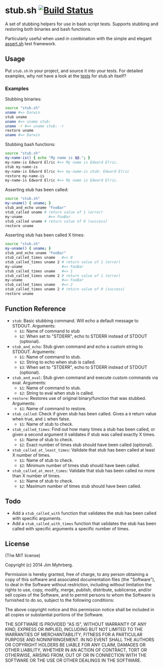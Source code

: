 # stub.sh [![Build Status](https://travis-ci.org/jimeh/stub.sh.png)](https://travis-ci.org/jimeh/stub.sh)

A set of stubbing helpers for use in bash script tests. Supports stubbing and
restoring both binaries and bash functions.

Particularly useful when used in combination with the simple and elegant
[assert.sh](https://github.com/lehmannro/assert.sh) test framework.


## Usage

Put `stub.sh` in your project, and source it into your tests. For detailed
examples, why not have a look at the [tests][] for stub.sh itself?

[tests]: https://github.com/jimeh/stub.sh/tree/master/test

### Examples

Stubbing binaries:

```bash
source "stub.sh"
uname #=> Darwin
stub uname
uname #=> uname stub:
uname -r #=> uname stub: -r
restore uname
uname #=> Darwin
```

Stubbing bash functions:

```bash
source "stub.sh"
my-name-is() { echo "My name is $@."; }
my-name-is Edward Elric #=> My name is Edward Elric.
stub my-name-is
my-name-is Edward Elric #=> my-name-is stub: Edward Elric
restore my-name-is
my-name-is Edward Elric #=> My name is Edward Elric.
```

Asserting stub has been called:

```bash
source "stub.sh"
my-uname() { uname; }
stub_and_echo uname "FooBar"
stub_called uname # return value of 1 (error)
my-uname            #=> FooBar
stub_called uname # return value of 0 (success)
restore uname
```

Asserting stub has been called X times:

```bash
source "stub.sh"
my-uname() { uname; }
stub_and_echo uname "FooBar"
stub_called_times uname   #=> 0
stub_called_times uname 2 # return value of 1 (error)
my-uname                  #=> FooBar
stub_called_times uname   #=> 1
stub_called_times uname 2 # return value of 1 (error)
my-uname                  #=> FooBar
stub_called_times uname   #=> 2
stub_called_times uname 2 # return value of 0 (success)
restore uname
```


## Function Reference

- `stub`: Basic stubbing command. Will echo a default message to STDOUT.
  Arguments:
    - `$1`: Name of command to stub
    - `$2`: When set to "STDERR", echo to STDERR instead of STDOUT (optional).
- `stub_and_echo`: Stub given command and echo a custom string to STDOUT.
  Arguments:
    - `$1`: Name of command to stub.
    - `$2`: String to echo when stub is called.
    - `$3`: When set to "STDERR", echo to STDERR instead of STDOUT (optional).
- `stub_and_eval`: Stub given command and execute custom commands via eval.
  Arguments:
    - `$1`: Name of command to stub.
    - `$2`: String to eval when stub is called.
- `restore`: Restores use of original binary/function that was stubbed.
  Arguments:
    - `$1`: Name of command to restore.
- `stub_called`: Check if given stub has been called. Gives a `0` return value
  when true, and `1` when false.
    - `$1`: Name of stub to check.
- `stub_called_times`: Find out how many times a stub has been called, or
  given a second argument it validates if stub was called exactly X times.
    - `$1`: Name of stub to check.
    - `$2`: Exact number of times stub should have been called (optional).
- `stub_called_at_least_times`: Validate that stub has been called at least X
  number of times.
    - `$1`: Name of stub to check.
    - `$2`: Minimum number of times stub should have been called.
- `stub_called_at_most_times`: Validate that stub has been called no more than
  X number of times.
    - `$1`: Name of stub to check.
    - `$2`: Maximum number of times stub should have been called.


## Todo

- Add a `stub_called_with` function that validates the stub has been called
  with specific arguments.
- Add a `stub_called_with_times` function that validates the stub has been
  called with specific arguments a specific number of times.


## License

(The MIT license)

Copyright (c) 2014 Jim Myhrberg.

Permission is hereby granted, free of charge, to any person obtaining a copy
of this software and associated documentation files (the "Software"), to deal
in the Software without restriction, including without limitation the rights
to use, copy, modify, merge, publish, distribute, sublicense, and/or sell
copies of the Software, and to permit persons to whom the Software is
furnished to do so, subject to the following conditions:

The above copyright notice and this permission notice shall be included in all
copies or substantial portions of the Software.

THE SOFTWARE IS PROVIDED "AS IS", WITHOUT WARRANTY OF ANY KIND, EXPRESS OR
IMPLIED, INCLUDING BUT NOT LIMITED TO THE WARRANTIES OF MERCHANTABILITY,
FITNESS FOR A PARTICULAR PURPOSE AND NONINFRINGEMENT. IN NO EVENT SHALL THE
AUTHORS OR COPYRIGHT HOLDERS BE LIABLE FOR ANY CLAIM, DAMAGES OR OTHER
LIABILITY, WHETHER IN AN ACTION OF CONTRACT, TORT OR OTHERWISE, ARISING FROM,
OUT OF OR IN CONNECTION WITH THE SOFTWARE OR THE USE OR OTHER DEALINGS IN THE
SOFTWARE.
